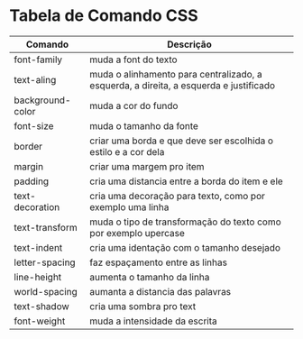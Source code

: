 # Tabela de Comando CSS

| Comando | Descrição |
| -- | -- |
| font-family | muda a font do texto |
| text-aling | muda o alinhamento para centralizado, a esquerda, a direita, a esquerda e justificado |
| background-color | muda a cor do fundo |
| font-size | muda o tamanho da fonte |
| border | criar uma borda e que deve ser escolhida o estilo e a cor dela |
| margin | criar uma margem pro item |
| padding | cria uma distancia entre a borda do item e ele |
| text-decoration | cria uma decoração para texto, como por exemplo uma linha |
| text-transform | muda o tipo de transformação do texto como por exemplo upercase |
| text-indent | cria uma identação com o tamanho desejado |
| letter-spacing | faz espaçamento entre as linhas |
| line-height | aumenta o tamanho da linha |
| world-spacing | aumanta a distancia das palavras |
| text-shadow | cria uma sombra pro text |
| font-weight | muda a intensidade da escrita |
